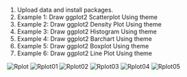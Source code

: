 
1) Upload data and install packages.
2) Example 1: Draw ggplot2 Scatterplot Using theme 
3) Example 2: Draw ggplot2 Density Plot Using theme 
4) Example 3: Draw ggplot2 Histogram Using theme 
5) Example 4: Draw ggplot2 Barchart Using theme 
6) Example 5: Draw ggplot2 Boxplot Using theme 
7) Example 6: Draw ggplot2 Line Plot Using theme  

![Rplot](https://user-images.githubusercontent.com/95676591/175027961-8a5adf96-53ef-4def-bb43-042591410e59.png)
![Rplot01](https://user-images.githubusercontent.com/95676591/175027969-89f44aef-5a94-45d5-8a80-cefabc2b0fda.png)
![Rplot02](https://user-images.githubusercontent.com/95676591/175027977-19610796-0609-42c5-b8ee-f7245ffea327.png)
![Rplot03](https://user-images.githubusercontent.com/95676591/175027998-95a363db-84ad-4b4b-b598-fa6385c182ed.png)
![Rplot04](https://user-images.githubusercontent.com/95676591/175028007-3bba6170-7100-475b-bfb4-9bcbae2a8e0f.png)
![Rplot05](https://user-images.githubusercontent.com/95676591/175028016-08f9eec6-456f-4b74-899e-bcd5894d7d41.png)
